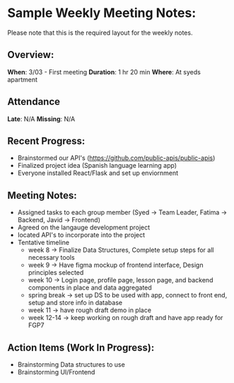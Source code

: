 # Sample Weekly Meeting Notes:
Please note that this is the required layout for the weekly notes.

## Overview:
**When**: 3/03 - First meeting
**Duration**: 1 hr 20 min
**Where**: At syeds apartment

## Attendance
**Late**: N/A
**Missing**: N/A

## Recent Progress:
- Brainstormed our API's (https://github.com/public-apis/public-apis)
- Finalized project idea (Spanish language learning app)
- Everyone installed React/Flask and set up enviornment

## Meeting Notes: 
- Assigned tasks to each group member (Syed -> Team Leader, Fatima -> Backend, Javid -> Frontend)
- Agreed on the langauge development project
- located API's to incorporate into the project 
- Tentative timeline 
    - week 8 -> Finalize Data Structures, Complete setup steps for all necessary tools
    - week 9 -> Have figma mockup of frontend interface, Design principles selected
    - week 10 -> Login page, profile page, lesson page, and backend components in place and data aggregated
    - spring break -> set up DS to be used with app, connect to front end, setup and store info in database
    - week 11 -> have rough draft demo in place 
    - week 12-14 -> keep working on rough draft and have app ready for FGP7 
 
## Action Items (Work In Progress):
- Brainstorming Data structures to use 
- Brainstorming UI/Frontend